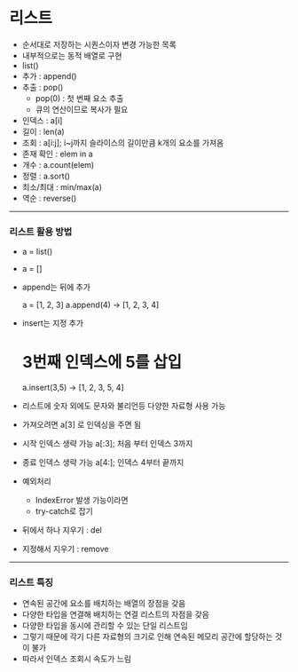 # 리스트
- 순서대로 저장하는 시퀀스이자 변경 가능한 목록
- 내부적으로는 동적 배열로 구현
- list()
- 추가 : append()
- 추출 : pop()
  - pop(0) : 첫 번째 요소 추출
  - 큐의 연산이므로 복사가 필요
- 인덱스 : a[i]
- 길이 : len(a)
- 조회 : a[i:j]; i~j까지 슬라이스의 길이만큼 k개의 요소를 가져옴
- 존재 확인 : elem in a
- 개수 : a.count(elem)
- 정렬 : a.sort()
- 최소/최대 : min/max(a)
- 역순 : reverse()
---
### 리스트 활용 방법
- a = list()
- a = []
- append는 뒤에 추가


    a = [1, 2, 3]
    a.append(4)
    -> [1, 2, 3, 4]

- insert는 지정 추가

    
    # 3번째 인덱스에 5를 삽입
    a.insert(3,5)
    -> [1, 2, 3, 5, 4]

- 리스트에 숫자 외에도 문자와 불리언등 다양한 자료형 사용 가능

- 가져오려면 a[3] 로 인덱싱을 주면 됨
- 시작 인덱스 생략 가능 a[:3]; 처음 부터 인덱스 3까지
- 종료 인덱스 생략 가능 a[4:]; 인덱스 4부터 끝까지

- 예외처리
    - IndexError 발생 가능이라면
    - try-catch로 잡기
    
- 뒤에서 하나 지우기 : del
- 지정해서 지우기 : remove
---
### 리스트 특징
- 연속된 공간에 요소를 배치하는 배열의 장점을 갖음
- 다양한 타입을 연결해 배치하는 연결 리스트의 자점을 갖음
- 다양한 타입을 동시에 관리할 수 있는 단일 리스트임
- 그렇기 때문에 각기 다른 자료형의 크기로 인해 연속된 메모리 공간에 할당하는 것이 불가
- 따라서 인덱스 조회시 속도가 느림
